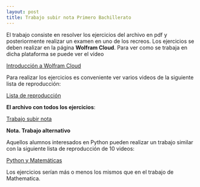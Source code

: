 ```yaml
---
layout: post
title: Trabajo subir nota Primero Bachillerato
---
```

El trabajo consiste en resolver los ejercicios del archivo en pdf y posteriormente realizar un examen en uno de los recreos. Los ejercicios se deben realizar en la página **Wolfram Cloud**. Para ver como se trabaja en dicha plataforma se puede ver el vídeo

[Introducción a Wolfram Cloud](https://youtu.be/JlxsWzSd2l4)

Para realizar los ejercicios es conveniente ver varios videos de la siguiente lista de reproducción:

[Lista de reproducción](https://www.youtube.com/playlist?list=PLilnwC7Bci64kNIvqPaFE4KmjDtkEpnSj)

**El archivo con todos los ejercicios**:

[Trabajo subir nota](../archivos/Mathematica.pdf)

**Nota. Trabajo alternativo**

Aquellos alumnos interesados en Python pueden realizar un trabajo similar con la siguiente lista de reproducción de 10 videos:

[Python y Matemáticas](https://www.youtube.com/playlist?list=PLilnwC7Bci67FKx1GUkF9PlvR2r_La2vN)

Los ejercicios serían más o menos los mismos que en el trabajo de Mathematica.

